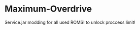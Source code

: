 Maximum-Overdrive
=================

Service.jar modding for all used ROMS! to unlock proccess limit!